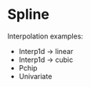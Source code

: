 # Spline

  Interpolation examples:
  - Interp1d -> linear
  - Interp1d -> cubic
  - Pchip
  - Univariate
